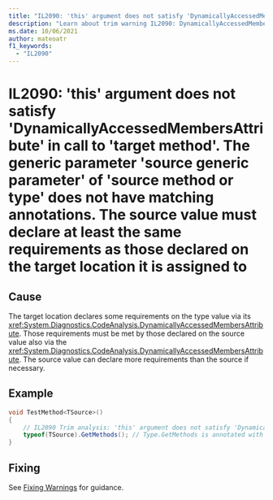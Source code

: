 ```yaml
---
title: "IL2090: 'this' argument does not satisfy 'DynamicallyAccessedMembersAttribute' in call to 'target method'. The generic parameter 'source generic parameter' of 'source method or type' does not have matching annotations. The source value must declare at least the same requirements as those declared on the target location it is assigned to."
description: "Learn about trim warning IL2090: DynamicallyAccessedMembersMismatchTypeArgumentTargetsThisParameter"
ms.date: 10/06/2021
author: mateoatr
f1_keywords:
  - "IL2090"
---
```

# IL2090: 'this' argument does not satisfy 'DynamicallyAccessedMembersAttribute' in call to 'target method'. The generic parameter 'source generic parameter' of 'source method or type' does not have matching annotations. The source value must declare at least the same requirements as those declared on the target location it is assigned to

## Cause

The target location declares some requirements on the type value via its <xref:System.Diagnostics.CodeAnalysis.DynamicallyAccessedMembersAttribute>. Those requirements must be met by those declared on the source value also via the <xref:System.Diagnostics.CodeAnalysis.DynamicallyAccessedMembersAttribute>. The source value can declare more requirements than the source if necessary.

## Example

```csharp
void TestMethod<TSource>()
{
    // IL2090 Trim analysis: 'this' argument does not satisfy 'DynamicallyAccessedMembersAttribute' in call to 'GetMethods'. The generic parameter 'TSource' of 'TestMethod' does not have matching annotations. The source value must declare at least the same requirements as those declared on the target location it is assigned to.
    typeof(TSource).GetMethods(); // Type.GetMethods is annotated with DynamicallyAccessedMemberTypes.PublicMethods
}
```

## Fixing

See [Fixing Warnings](../fixing-warnings.md#dynamicallyaccessedmembers) for guidance.
